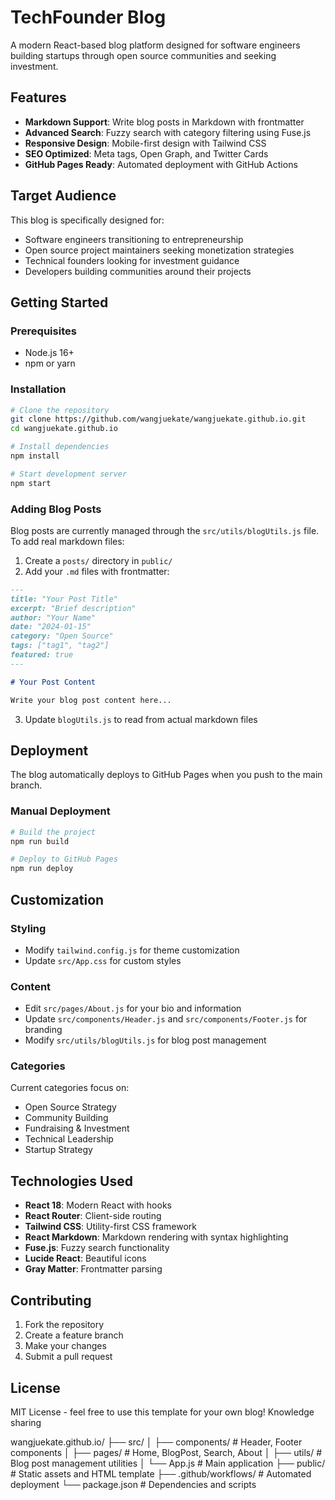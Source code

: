 # TechFounder Blog

A modern React-based blog platform designed for software engineers building startups through open source communities and seeking investment.

## Features

- **Markdown Support**: Write blog posts in Markdown with frontmatter
- **Advanced Search**: Fuzzy search with category filtering using Fuse.js
- **Responsive Design**: Mobile-first design with Tailwind CSS
- **SEO Optimized**: Meta tags, Open Graph, and Twitter Cards
- **GitHub Pages Ready**: Automated deployment with GitHub Actions

## Target Audience

This blog is specifically designed for:
- Software engineers transitioning to entrepreneurship
- Open source project maintainers seeking monetization strategies
- Technical founders looking for investment guidance
- Developers building communities around their projects

## Getting Started

### Prerequisites
- Node.js 16+ 
- npm or yarn

### Installation

```bash
# Clone the repository
git clone https://github.com/wangjuekate/wangjuekate.github.io.git
cd wangjuekate.github.io

# Install dependencies
npm install

# Start development server
npm start
```

### Adding Blog Posts

Blog posts are currently managed through the `src/utils/blogUtils.js` file. To add real markdown files:

1. Create a `posts/` directory in `public/`
2. Add your `.md` files with frontmatter:

```markdown
---
title: "Your Post Title"
excerpt: "Brief description"
author: "Your Name"
date: "2024-01-15"
category: "Open Source"
tags: ["tag1", "tag2"]
featured: true
---

# Your Post Content

Write your blog post content here...
```

3. Update `blogUtils.js` to read from actual markdown files

## Deployment

The blog automatically deploys to GitHub Pages when you push to the main branch.

### Manual Deployment

```bash
# Build the project
npm run build

# Deploy to GitHub Pages
npm run deploy
```

## Customization

### Styling
- Modify `tailwind.config.js` for theme customization
- Update `src/App.css` for custom styles

### Content
- Edit `src/pages/About.js` for your bio and information
- Update `src/components/Header.js` and `src/components/Footer.js` for branding
- Modify `src/utils/blogUtils.js` for blog post management

### Categories
Current categories focus on:
- Open Source Strategy
- Community Building  
- Fundraising & Investment
- Technical Leadership
- Startup Strategy

## Technologies Used

- **React 18**: Modern React with hooks
- **React Router**: Client-side routing
- **Tailwind CSS**: Utility-first CSS framework
- **React Markdown**: Markdown rendering with syntax highlighting
- **Fuse.js**: Fuzzy search functionality
- **Lucide React**: Beautiful icons
- **Gray Matter**: Frontmatter parsing

## Contributing

1. Fork the repository
2. Create a feature branch
3. Make your changes
4. Submit a pull request

## License

MIT License - feel free to use this template for your own blog!
Knowledge sharing


wangjuekate.github.io/
├── src/
│   ├── components/     # Header, Footer components
│   ├── pages/         # Home, BlogPost, Search, About
│   ├── utils/         # Blog post management utilities
│   └── App.js         # Main application
├── public/            # Static assets and HTML template
├── .github/workflows/ # Automated deployment
└── package.json       # Dependencies and scripts